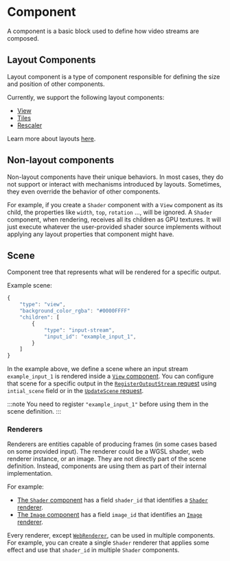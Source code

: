 # Component

A component is a basic block used to define how video streams are composed.

## Layout Components

Layout component is a type of component responsible for defining the size and position of other components.

Currently, we support the following layout components:
- [View](../api/components/View)
- [Tiles](../api/components/Tiles)
- [Rescaler](../api/components/Rescaler)

Learn more about layouts [here](./layouts).

## Non-layout components

Non-layout components have their unique behaviors. In most cases, they do not support or interact with mechanisms introduced by layouts. Sometimes, they even override the behavior of other components.

For example, if you create a `Shader` component with a `View` component as its child, the properties like `width`, `top`, `rotation` ..., will be ignored. A `Shader` component, when rendering, receives all its children as GPU textures. It will just execute whatever the user-provided shader source implements without applying any layout properties that component might have.

## Scene

Component tree that represents what will be rendered for a specific output.

Example scene:
```typescript
{
    "type": "view",
    "background_color_rgba": "#0000FFFF"
    "children": [
        {
            "type": "input-stream",
            "input_id": "example_input_1",
        }
    ]
}
```

In the example above, we define a scene where an input stream `example_input_1` is rendered inside a [`View` component](../api/components/View). You can configure that scene for a specific output in the [`RegisterOutputStream` request](../api/routes#register-output-stream) using `intial_scene` field or in the [`UpdateScene` request](../api/routes#update-scene).

:::note
You need to register `"example_input_1"` before using them in the scene definition.
:::

### Renderers

Renderers are entities capable of producing frames (in some cases based on some provided input). The renderer could be a WGSL shader, web renderer instance, or an image. They are not directly part of the scene definition. Instead, components are using them as part of their internal implementation.

For example:
- [The `Shader` component](../api/components/Shader) has a field `shader_id` that identifies a [`Shader` renderer](../api/renderers/Shader).
- [The `Image` component](../api/components/Image) has a field `image_id` that identifies an [`Image` renderer](../api/renderers/Image).

Every renderer, except [`WebRenderer`](../api/renderers/web), can be used in multiple components. For example, you can create a single `Shader` renderer that applies some effect and use that `shader_id` in multiple `Shader` components.


